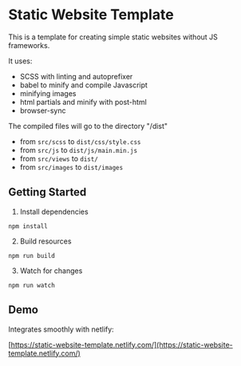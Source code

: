 # Static Website Template

This is a template for creating simple static websites without JS frameworks.

It uses:
- SCSS with linting and autoprefixer
- babel to minify and compile Javascript
- minifying images
- html partials and minify with post-html
- browser-sync

The compiled files will go to the directory "/dist"

- from `src/scss` to `dist/css/style.css`
- from `src/js` to `dist/js/main.min.js`
- from `src/views` to `dist/`
- from `src/images` to `dist/images`

## Getting Started

1. Install dependencies
```
npm install
```

2. Build resources
```
npm run build
```

3. Watch for changes
```
npm run watch
```

## Demo

Integrates smoothly with netlify:

[https://static-website-template.netlify.com/](https://static-website-template.netlify.com/)